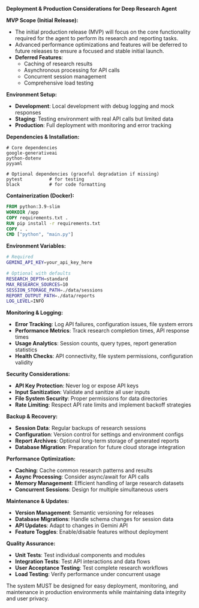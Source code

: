 **Deployment & Production Considerations for Deep Research Agent**

**MVP Scope (Initial Release):**
- The initial production release (MVP) will focus on the core functionality required for the agent to perform its research and reporting tasks.
- Advanced performance optimizations and features will be deferred to future releases to ensure a focused and stable initial launch.
- **Deferred Features**:
  - Caching of research results
  - Asynchronous processing for API calls
  - Concurrent session management
  - Comprehensive load testing

**Environment Setup:**
- **Development**: Local development with debug logging and mock responses
- **Staging**: Testing environment with real API calls but limited data
- **Production**: Full deployment with monitoring and error tracking

**Dependencies & Installation:**
```
# Core dependencies
google-generativeai
python-dotenv
pyyaml

# Optional dependencies (graceful degradation if missing)
pytest          # for testing
black           # for code formatting
```

**Containerization (Docker):**
```dockerfile
FROM python:3.9-slim
WORKDIR /app
COPY requirements.txt .
RUN pip install -r requirements.txt
COPY . .
CMD ["python", "main.py"]
```

**Environment Variables:**
```bash
# Required
GEMINI_API_KEY=your_api_key_here

# Optional with defaults
RESEARCH_DEPTH=standard
MAX_RESEARCH_SOURCES=10
SESSION_STORAGE_PATH=./data/sessions
REPORT_OUTPUT_PATH=./data/reports
LOG_LEVEL=INFO
```

**Monitoring & Logging:**
- **Error Tracking**: Log API failures, configuration issues, file system errors
- **Performance Metrics**: Track research completion times, API response times
- **Usage Analytics**: Session counts, query types, report generation statistics
- **Health Checks**: API connectivity, file system permissions, configuration validity

**Security Considerations:**
- **API Key Protection**: Never log or expose API keys
- **Input Sanitization**: Validate and sanitize all user inputs
- **File System Security**: Proper permissions for data directories
- **Rate Limiting**: Respect API rate limits and implement backoff strategies

**Backup & Recovery:**
- **Session Data**: Regular backups of research sessions
- **Configuration**: Version control for settings and environment configs
- **Report Archives**: Optional long-term storage of generated reports
- **Database Migration**: Preparation for future cloud storage integration

**Performance Optimization:**
- **Caching**: Cache common research patterns and results
- **Async Processing**: Consider async/await for API calls
- **Memory Management**: Efficient handling of large research datasets
- **Concurrent Sessions**: Design for multiple simultaneous users

**Maintenance & Updates:**
- **Version Management**: Semantic versioning for releases
- **Database Migrations**: Handle schema changes for session data
- **API Updates**: Adapt to changes in Gemini API
- **Feature Toggles**: Enable/disable features without deployment

**Quality Assurance:**
- **Unit Tests**: Test individual components and modules
- **Integration Tests**: Test API interactions and data flows
- **User Acceptance Testing**: Test complete research workflows
- **Load Testing**: Verify performance under concurrent usage

The system MUST be designed for easy deployment, monitoring, and maintenance in production environments while maintaining data integrity and user privacy.
